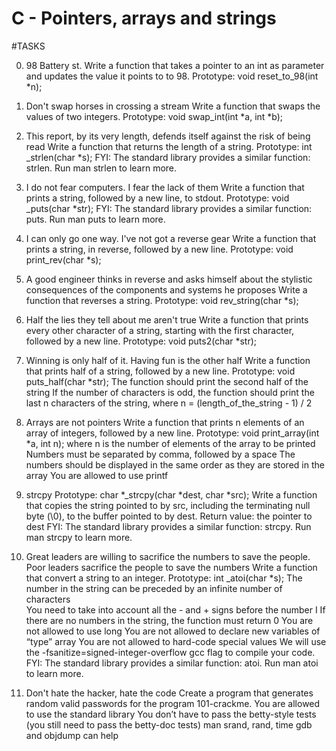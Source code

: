 # C - Pointers, arrays and strings

#TASKS

0. 98 Battery st.
   Write a function that takes a pointer to an int as parameter and updates the value it points to to 98.
   Prototype: void reset_to_98(int *n);

1. Don't swap horses in crossing a stream
   Write a function that swaps the values of two integers.
   Prototype: void swap_int(int *a, int *b);

2. This report, by its very length, defends itself against the risk of being read
   Write a function that returns the length of a string.
   Prototype: int _strlen(char *s); 
   FYI: The standard library provides a similar function: strlen. Run man strlen to learn more.

3. I do not fear computers. I fear the lack of them
   Write a function that prints a string, followed by a new line, to stdout.
   Prototype: void _puts(char *str); 
   FYI: The standard library provides a similar function: puts. Run man puts to learn more.

4. I can only go one way. I've not got a reverse gear
   Write a function that prints a string, in reverse, followed by a new line.
   Prototype: void print_rev(char *s);

5. A good engineer thinks in reverse and asks himself about the stylistic consequences of the components and systems he proposes
   Write a function that reverses a string.
   Prototype: void rev_string(char *s);

6. Half the lies they tell about me aren't true
   Write a function that prints every other character of a string, starting with the first character, followed by a new line.
   Prototype: void puts2(char *str);

7. Winning is only half of it. Having fun is the other half
   Write a function that prints half of a string, followed by a new line.
   Prototype: void puts_half(char *str); 
   The function should print the second half of the string 
   If the number of characters is odd, the function should print the last n characters of the string, where n = (length_of_the_string - 1) / 2

8. Arrays are not pointers
   Write a function that prints n elements of an array of integers, followed by a new line.
   Prototype: void print_array(int *a, int n); 
   where n is the number of elements of the array to be printed 
   Numbers must be separated by comma, followed by a space 
   The numbers should be displayed in the same order as they are stored in the array 
   You are allowed to use printf

9. strcpy
   Prototype: char *_strcpy(char *dest, char *src); 
   Write a function that copies the string pointed to by src, including the terminating null byte (\0), to the buffer pointed to by dest.
  Return value: the pointer to dest FYI: The standard library provides a similar function: strcpy. Run man strcpy to learn more.

10. Great leaders are willing to sacrifice the numbers to save the people. Poor leaders sacrifice the people to save the numbers 
   Write a function that convert a string to an integer.
   Prototype: int _atoi(char *s); 
   The number in the string can be preceded by an infinite number of characters    
   You need to take into account all the - and + signs before the number I
   If there are no numbers in the string, the function must return 0 
   You are not allowed to use long 
   You are not allowed to declare new variables of “type” array 
   You are not allowed to hard-code special values 
   We will use the -fsanitize=signed-integer-overflow gcc flag to compile your code. 
   FYI: The standard library provides a similar function: atoi. Run man atoi to learn more.

11. Don't hate the hacker, hate the code
    Create a program that generates random valid passwords for the program 101-crackme.
    You are allowed to use the standard library 
    You don’t have to pass the betty-style tests (you still need to pass the betty-doc tests) 
    man srand, rand, time 
    gdb and objdump can help
